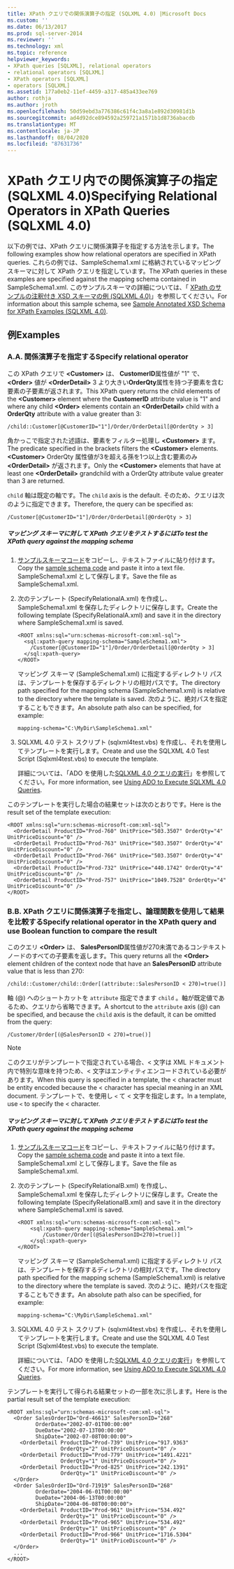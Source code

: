 ```yaml
---
title: XPath クエリでの関係演算子の指定 (SQLXML 4.0) |Microsoft Docs
ms.custom: ''
ms.date: 06/13/2017
ms.prod: sql-server-2014
ms.reviewer: ''
ms.technology: xml
ms.topic: reference
helpviewer_keywords:
- XPath queries [SQLXML], relational operators
- relational operators [SQLXML]
- XPath operators [SQLXML]
- operators [SQLXML]
ms.assetid: 177a0eb2-11ef-4459-a317-485a433ee769
author: rothja
ms.author: jroth
ms.openlocfilehash: 50d59ebd3a776386c61f4c3a8a1e892d30981d1b
ms.sourcegitcommit: ad4d92dce894592a259721a1571b1d8736abacdb
ms.translationtype: MT
ms.contentlocale: ja-JP
ms.lasthandoff: 08/04/2020
ms.locfileid: "87631736"
---
```

# <a name="specifying-relational-operators-in-xpath-queries-sqlxml-40"></a><span data-ttu-id="03289-102">XPath クエリ内での関係演算子の指定 (SQLXML 4.0)</span><span class="sxs-lookup"><span data-stu-id="03289-102">Specifying Relational Operators in XPath Queries (SQLXML 4.0)</span></span>
  <span data-ttu-id="03289-103">以下の例では、XPath クエリに関係演算子を指定する方法を示します。</span><span class="sxs-lookup"><span data-stu-id="03289-103">The following examples show how relational operators are specified in XPath queries.</span></span> <span data-ttu-id="03289-104">これらの例では、SampleSchema1.xml に格納されているマッピング スキーマに対して XPath クエリを指定しています。</span><span class="sxs-lookup"><span data-stu-id="03289-104">The XPath queries in these examples are specified against the mapping schema contained in SampleSchema1.xml.</span></span> <span data-ttu-id="03289-105">このサンプルスキーマの詳細については、「 [XPath のサンプルの注釈付き XSD スキーマの例 &#40;SQLXML 4.0&#41;](sample-annotated-xsd-schema-for-xpath-examples-sqlxml-4-0.md)」を参照してください。</span><span class="sxs-lookup"><span data-stu-id="03289-105">For information about this sample schema, see [Sample Annotated XSD Schema for XPath Examples &#40;SQLXML 4.0&#41;](sample-annotated-xsd-schema-for-xpath-examples-sqlxml-4-0.md).</span></span>  
  
## <a name="examples"></a><span data-ttu-id="03289-106">例</span><span class="sxs-lookup"><span data-stu-id="03289-106">Examples</span></span>  
  
### <a name="a-specify-relational-operator"></a><span data-ttu-id="03289-107">A.</span><span class="sxs-lookup"><span data-stu-id="03289-107">A.</span></span> <span data-ttu-id="03289-108">関係演算子を指定する</span><span class="sxs-lookup"><span data-stu-id="03289-108">Specify relational operator</span></span>  
 <span data-ttu-id="03289-109">この XPath クエリで **\<Customer>** は、 **CustomerID**属性値が "1" で、 **\<Order>** 値が **\<OrderDetail>** 3 より大きい**OrderQty**属性を持つ子要素を含む要素の子要素が返されます。</span><span class="sxs-lookup"><span data-stu-id="03289-109">This XPath query returns the child elements of the **\<Customer>** element where the **CustomerID** attribute value is "1" and where any child **\<Order>** elements contain an **\<OrderDetail>** child with a **OrderQty** attribute with a value greater than 3:</span></span>  
  
```  
/child::Customer[@CustomerID="1"]/Order/OrderDetail[@OrderQty > 3]  
```  
  
 <span data-ttu-id="03289-110">角かっこで指定された述語は、要素をフィルター処理し **\<Customer>** ます。</span><span class="sxs-lookup"><span data-stu-id="03289-110">The predicate specified in the brackets filters the **\<Customer>** elements.</span></span> <span data-ttu-id="03289-111">**\<Customer>** OrderQty 属性値が3を超える孫を1つ以上含む要素のみ **\<OrderDetail>** が返されます。</span><span class="sxs-lookup"><span data-stu-id="03289-111">Only the **\<Customer>** elements that have at least one **\<OrderDetail>** grandchild with a OrderQty attribute value greater than 3 are returned.</span></span>  
  
 <span data-ttu-id="03289-112">`child` 軸は既定の軸です。</span><span class="sxs-lookup"><span data-stu-id="03289-112">The `child` axis is the default.</span></span> <span data-ttu-id="03289-113">そのため、クエリは次のように指定できます。</span><span class="sxs-lookup"><span data-stu-id="03289-113">Therefore, the query can be specified as:</span></span>  
  
```  
/Customer[@CustomerID="1"]/Order/OrderDetail[@OrderQty > 3]  
```  
  
##### <a name="to-test-the-xpath-query-against-the-mapping-schema"></a><span data-ttu-id="03289-114">マッピング スキーマに対して XPath クエリをテストするには</span><span class="sxs-lookup"><span data-stu-id="03289-114">To test the XPath query against the mapping schema</span></span>  
  
1.  <span data-ttu-id="03289-115">[サンプルスキーマコード](sample-annotated-xsd-schema-for-xpath-examples-sqlxml-4-0.md)をコピーし、テキストファイルに貼り付けます。</span><span class="sxs-lookup"><span data-stu-id="03289-115">Copy the [sample schema code](sample-annotated-xsd-schema-for-xpath-examples-sqlxml-4-0.md) and paste it into a text file.</span></span> <span data-ttu-id="03289-116">SampleSchema1.xml として保存します。</span><span class="sxs-lookup"><span data-stu-id="03289-116">Save the file as SampleSchema1.xml.</span></span>  
  
2.  <span data-ttu-id="03289-117">次のテンプレート (SpecifyRelationalA.xml) を作成し、SampleSchema1.xml を保存したディレクトリに保存します。</span><span class="sxs-lookup"><span data-stu-id="03289-117">Create the following template (SpecifyRelationalA.xml) and save it in the directory where SampleSchema1.xml is saved.</span></span>  
  
    ```  
    <ROOT xmlns:sql="urn:schemas-microsoft-com:xml-sql">  
      <sql:xpath-query mapping-schema="SampleSchema1.xml">  
        /Customer[@CustomerID="1"]/Order/OrderDetail[@OrderQty > 3]  
      </sql:xpath-query>  
    </ROOT>  
    ```  
  
     <span data-ttu-id="03289-118">マッピング スキーマ (SampleSchema1.xml) に指定するディレクトリ パスは、テンプレートを保存するディレクトリの相対パスです。</span><span class="sxs-lookup"><span data-stu-id="03289-118">The directory path specified for the mapping schema (SampleSchema1.xml) is relative to the directory where the template is saved.</span></span> <span data-ttu-id="03289-119">次のように、絶対パスを指定することもできます。</span><span class="sxs-lookup"><span data-stu-id="03289-119">An absolute path also can be specified, for example:</span></span>  
  
    ```  
    mapping-schema="C:\MyDir\SampleSchema1.xml"  
    ```  
  
3.  <span data-ttu-id="03289-120">SQLXML 4.0 テスト スクリプト (sqlxml4test.vbs) を作成し、それを使用してテンプレートを実行します。</span><span class="sxs-lookup"><span data-stu-id="03289-120">Create and use the SQLXML 4.0 Test Script (Sqlxml4test.vbs) to execute the template.</span></span>  
  
     <span data-ttu-id="03289-121">詳細については、「ADO を使用した[SQLXML 4.0 クエリの実行](../../sqlxml/using-ado-to-execute-sqlxml-4-0-queries.md)」を参照してください。</span><span class="sxs-lookup"><span data-stu-id="03289-121">For more information, see [Using ADO to Execute SQLXML 4.0 Queries](../../sqlxml/using-ado-to-execute-sqlxml-4-0-queries.md).</span></span>  
  
 <span data-ttu-id="03289-122">このテンプレートを実行した場合の結果セットは次のとおりです。</span><span class="sxs-lookup"><span data-stu-id="03289-122">Here is the result set of the template execution:</span></span>  
  
```  
<ROOT xmlns:sql="urn:schemas-microsoft-com:xml-sql">  
  <OrderDetail ProductID="Prod-760" UnitPrice="503.3507" OrderQty="4" UnitPriceDiscount="0" />   
  <OrderDetail ProductID="Prod-763" UnitPrice="503.3507" OrderQty="4" UnitPriceDiscount="0" />   
  <OrderDetail ProductID="Prod-766" UnitPrice="503.3507" OrderQty="4" UnitPriceDiscount="0" />   
  <OrderDetail ProductID="Prod-732" UnitPrice="440.1742" OrderQty="4" UnitPriceDiscount="0" />   
  <OrderDetail ProductID="Prod-757" UnitPrice="1049.7528" OrderQty="4" UnitPriceDiscount="0" />   
</ROOT>  
```  
  
### <a name="b-specify-relational-operator-in-the-xpath-query-and-use-boolean-function-to-compare-the-result"></a><span data-ttu-id="03289-123">B.</span><span class="sxs-lookup"><span data-stu-id="03289-123">B.</span></span> <span data-ttu-id="03289-124">XPath クエリに関係演算子を指定し、論理関数を使用して結果を比較する</span><span class="sxs-lookup"><span data-stu-id="03289-124">Specify relational operator in the XPath query and use Boolean function to compare the result</span></span>  
 <span data-ttu-id="03289-125">このクエリ **\<Order>** は、 **SalesPersonID**属性値が270未満であるコンテキストノードのすべての子要素を返します。</span><span class="sxs-lookup"><span data-stu-id="03289-125">This query returns all the **\<Order>** element children of the context node that have an **SalesPersonID** attribute value that is less than 270:</span></span>  
  
```  
/child::Customer/child::Order[(attribute::SalesPersonID < 270)=true()]  
```  
  
 <span data-ttu-id="03289-126">軸 (@) へのショートカットを `attribute` 指定できます `child` 。軸が既定値であるため、クエリから省略できます。</span><span class="sxs-lookup"><span data-stu-id="03289-126">A shortcut to the `attribute` axis (@) can be specified, and because the `child` axis is the default, it can be omitted from the query:</span></span>  
  
```  
/Customer/Order[(@SalesPersonID < 270)=true()]  
```  
  
> [!NOTE]  
>  <span data-ttu-id="03289-127">このクエリがテンプレートで指定されている場合、< 文字は XML ドキュメント内で特別な意味を持つため、< 文字はエンティティエンコードされている必要があります。</span><span class="sxs-lookup"><span data-stu-id="03289-127">When this query is specified in a template, the < character must be entity encoded because the < character has special meaning in an XML document.</span></span> <span data-ttu-id="03289-128">テンプレートで、を使用し `<` て < 文字を指定します。</span><span class="sxs-lookup"><span data-stu-id="03289-128">In a template, use `<` to specify the < character.</span></span>  
  
##### <a name="to-test-the-xpath-query-against-the-mapping-schema"></a><span data-ttu-id="03289-129">マッピング スキーマに対して XPath クエリをテストするには</span><span class="sxs-lookup"><span data-stu-id="03289-129">To test the XPath query against the mapping schema</span></span>  
  
1.  <span data-ttu-id="03289-130">[サンプルスキーマコード](sample-annotated-xsd-schema-for-xpath-examples-sqlxml-4-0.md)をコピーし、テキストファイルに貼り付けます。</span><span class="sxs-lookup"><span data-stu-id="03289-130">Copy the [sample schema code](sample-annotated-xsd-schema-for-xpath-examples-sqlxml-4-0.md) and paste it into a text file.</span></span> <span data-ttu-id="03289-131">SampleSchema1.xml として保存します。</span><span class="sxs-lookup"><span data-stu-id="03289-131">Save the file as SampleSchema1.xml.</span></span>  
  
2.  <span data-ttu-id="03289-132">次のテンプレート (SpecifyRelationalB.xml) を作成し、SampleSchema1.xml を保存したディレクトリに保存します。</span><span class="sxs-lookup"><span data-stu-id="03289-132">Create the following template (SpecifyRelationalB.xml) and save it in the directory where SampleSchema1.xml is saved.</span></span>  
  
    ```  
    <ROOT xmlns:sql="urn:schemas-microsoft-com:xml-sql">  
        <sql:xpath-query mapping-schema="SampleSchema1.xml">  
            /Customer/Order[(@SalesPersonID<270)=true()]  
        </sql:xpath-query>  
    </ROOT>  
    ```  
  
     <span data-ttu-id="03289-133">マッピング スキーマ (SampleSchema1.xml) に指定するディレクトリ パスは、テンプレートを保存するディレクトリの相対パスです。</span><span class="sxs-lookup"><span data-stu-id="03289-133">The directory path specified for the mapping schema (SampleSchema1.xml) is relative to the directory where the template is saved.</span></span> <span data-ttu-id="03289-134">次のように、絶対パスを指定することもできます。</span><span class="sxs-lookup"><span data-stu-id="03289-134">An absolute path also can be specified, for example:</span></span>  
  
    ```  
    mapping-schema="C:\MyDir\SampleSchema1.xml"  
    ```  
  
3.  <span data-ttu-id="03289-135">SQLXML 4.0 テスト スクリプト (sqlxml4test.vbs) を作成し、それを使用してテンプレートを実行します。</span><span class="sxs-lookup"><span data-stu-id="03289-135">Create and use the SQLXML 4.0 Test Script (Sqlxml4test.vbs) to execute the template.</span></span>  
  
     <span data-ttu-id="03289-136">詳細については、「ADO を使用した[SQLXML 4.0 クエリの実行](../../sqlxml/using-ado-to-execute-sqlxml-4-0-queries.md)」を参照してください。</span><span class="sxs-lookup"><span data-stu-id="03289-136">For more information, see [Using ADO to Execute SQLXML 4.0 Queries](../../sqlxml/using-ado-to-execute-sqlxml-4-0-queries.md).</span></span>  
  
 <span data-ttu-id="03289-137">テンプレートを実行して得られる結果セットの一部を次に示します。</span><span class="sxs-lookup"><span data-stu-id="03289-137">Here is the partial result set of the template execution:</span></span>  
  
```  
<ROOT xmlns:sql="urn:schemas-microsoft-com:xml-sql">  
  <Order SalesOrderID="Ord-46613" SalesPersonID="268"   
         OrderDate="2002-07-01T00:00:00"   
         DueDate="2002-07-13T00:00:00"   
         ShipDate="2002-07-08T00:00:00">  
    <OrderDetail ProductID="Prod-739" UnitPrice="917.9363"   
                 OrderQty="2" UnitPriceDiscount="0" />   
    <OrderDetail ProductID="Prod-779" UnitPrice="1491.4221"   
                 OrderQty="1" UnitPriceDiscount="0" />   
    <OrderDetail ProductID="Prod-825" UnitPrice="242.1391"   
                 OrderQty="1" UnitPriceDiscount="0" />   
  </Order>  
  <Order SalesOrderID="Ord-71919" SalesPersonID="268"  
         OrderDate="2004-06-01T00:00:00"   
         DueDate="2004-06-13T00:00:00"   
         ShipDate="2004-06-08T00:00:00">  
    <OrderDetail ProductID="Prod-961" UnitPrice="534.492"   
                 OrderQty="1" UnitPriceDiscount="0" />   
    <OrderDetail ProductID="Prod-965" UnitPrice="534.492"   
                 OrderQty="1" UnitPriceDiscount="0" />   
    <OrderDetail ProductID="Prod-966" UnitPrice="1716.5304"   
                 OrderQty="1" UnitPriceDiscount="0" />   
  </Order>  
  ...  
</ROOT>  
```  
  
  
